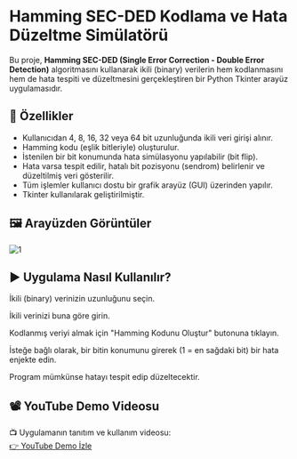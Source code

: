 # Hamming SEC-DED Kodlama ve Hata Düzeltme Simülatörü

Bu proje, **Hamming SEC-DED (Single Error Correction - Double Error Detection)** algoritmasını kullanarak ikili (binary) verilerin hem kodlanmasını hem de hata tespiti ve düzeltmesini gerçekleştiren bir Python Tkinter arayüz uygulamasıdır.

## 🔧 Özellikler

- Kullanıcıdan 4, 8, 16, 32 veya 64 bit uzunluğunda ikili veri girişi alınır.
- Hamming kodu (eşlik bitleriyle) oluşturulur.
- İstenilen bir bit konumunda hata simülasyonu yapılabilir (bit flip).
- Hata varsa tespit edilir, hatalı bit pozisyonu (sendrom) belirlenir ve düzeltilmiş veri gösterilir.
- Tüm işlemler kullanıcı dostu bir grafik arayüz (GUI) üzerinden yapılır.
- Tkinter kullanılarak geliştirilmiştir.

## 🖼️ Arayüzden Görüntüler

![1](https://github.com/user-attachments/assets/5b683778-4361-4866-b9e9-1e1968b85431)

## ▶️ Uygulama Nasıl Kullanılır?

İkili (binary) verinizin uzunluğunu seçin.

İkili verinizi buna göre girin.

Kodlanmış veriyi almak için "Hamming Kodunu Oluştur" butonuna tıklayın.

İsteğe bağlı olarak, bir bitin konumunu girerek (1 = en sağdaki bit) bir hata enjekte edin.

Program mümkünse hatayı tespit edip düzeltecektir.
## 📽️ YouTube Demo Videosu

📺 Uygulamanın tanıtım ve kullanım videosu:  
[👉 YouTube Demo İzle](https://www.youtube.com/watch?v=rHKQKSCRnW0)
